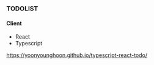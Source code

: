 ### TODOLIST

#### Client
- React
- Typescript

https://yoonyounghoon.github.io/typescript-react-todo/
